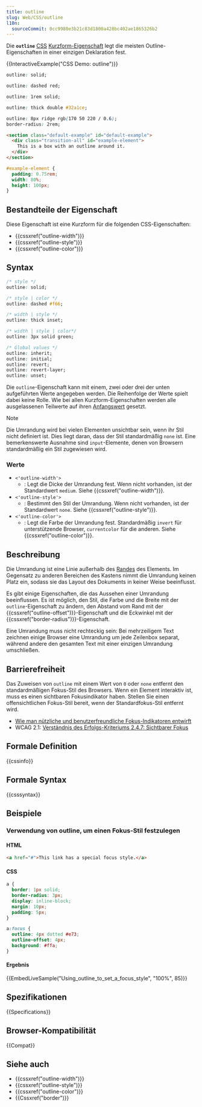 ```yaml
---
title: outline
slug: Web/CSS/outline
l10n:
  sourceCommit: 0cc9980e3b21c83d1800a428bc402ae1865326b2
---
```


Die **`outline`** [CSS](/de/docs/Web/CSS) [Kurzform-Eigenschaft](/de/docs/Web/CSS/CSS_cascade/Shorthand_properties) legt die meisten Outline-Eigenschaften in einer einzigen Deklaration fest.

{{InteractiveExample("CSS Demo: outline")}}

```css interactive-example-choice
outline: solid;
```

```css interactive-example-choice
outline: dashed red;
```

```css interactive-example-choice
outline: 1rem solid;
```

```css interactive-example-choice
outline: thick double #32a1ce;
```

```css interactive-example-choice
outline: 8px ridge rgb(170 50 220 / 0.6);
border-radius: 2rem;
```

```html interactive-example
<section class="default-example" id="default-example">
  <div class="transition-all" id="example-element">
    This is a box with an outline around it.
  </div>
</section>
```

```css interactive-example
#example-element {
  padding: 0.75rem;
  width: 80%;
  height: 100px;
}
```

## Bestandteile der Eigenschaft

Diese Eigenschaft ist eine Kurzform für die folgenden CSS-Eigenschaften:

- {{cssxref("outline-width")}}
- {{cssxref("outline-style")}}
- {{cssxref("outline-color")}}

## Syntax

```css
/* style */
outline: solid;

/* style | color */
outline: dashed #f66;

/* width | style */
outline: thick inset;

/* width | style | color*/
outline: 3px solid green;

/* Global values */
outline: inherit;
outline: initial;
outline: revert;
outline: revert-layer;
outline: unset;
```

Die `outline`-Eigenschaft kann mit einem, zwei oder drei der unten aufgeführten Werte angegeben werden. Die Reihenfolge der Werte spielt dabei keine Rolle. Wie bei allen Kurzform-Eigenschaften werden alle ausgelassenen Teilwerte auf ihren [Anfangswert](/de/docs/Web/CSS/CSS_cascade/Value_processing#initial_value) gesetzt.

> [!NOTE]
> Die Umrandung wird bei vielen Elementen unsichtbar sein, wenn ihr Stil nicht definiert ist. Dies liegt daran, dass der Stil standardmäßig `none` ist. Eine bemerkenswerte Ausnahme sind `input`-Elemente, denen von Browsern standardmäßig ein Stil zugewiesen wird.

### Werte

- `<'outline-width'>`
  - : Legt die Dicke der Umrandung fest. Wenn nicht vorhanden, ist der Standardwert `medium`. Siehe {{cssxref("outline-width")}}.
- `<'outline-style'>`
  - : Bestimmt den Stil der Umrandung. Wenn nicht vorhanden, ist der Standardwert `none`. Siehe {{cssxref("outline-style")}}.
- `<'outline-color'>`
  - : Legt die Farbe der Umrandung fest. Standardmäßig `invert` für unterstützende Browser, `currentcolor` für die anderen. Siehe {{cssxref("outline-color")}}.

## Beschreibung

Die Umrandung ist eine Linie außerhalb des [Randes](/de/docs/Web/CSS/border) des Elements. Im Gegensatz zu anderen Bereichen des Kastens nimmt die Umrandung keinen Platz ein, sodass sie das Layout des Dokuments in keiner Weise beeinflusst.

Es gibt einige Eigenschaften, die das Aussehen einer Umrandung beeinflussen. Es ist möglich, den Stil, die Farbe und die Breite mit der `outline`-Eigenschaft zu ändern, den Abstand vom Rand mit der {{cssxref("outline-offset")}}-Eigenschaft und die Eckwinkel mit der {{cssxref("border-radius")}}-Eigenschaft.

Eine Umrandung muss nicht rechteckig sein: Bei mehrzeiligem Text zeichnen einige Browser eine Umrandung um jede Zeilenbox separat, während andere den gesamten Text mit einer einzigen Umrandung umschließen.

## Barrierefreiheit

Das Zuweisen von `outline` mit einem Wert von `0` oder `none` entfernt den standardmäßigen Fokus-Stil des Browsers. Wenn ein Element interaktiv ist, muss es einen sichtbaren Fokusindikator haben. Stellen Sie einen offensichtlichen Fokus-Stil bereit, wenn der Standardfokus-Stil entfernt wird.

- [Wie man nützliche und benutzerfreundliche Fokus-Indikatoren entwirft](https://www.deque.com/blog/give-site-focus-tips-designing-usable-focus-indicators/)
- WCAG 2.1: [Verständnis des Erfolgs-Kriteriums 2.4.7: Sichtbarer Fokus](https://www.w3.org/WAI/WCAG21/Understanding/focus-visible.html)

## Formale Definition

{{cssinfo}}

## Formale Syntax

{{csssyntax}}

## Beispiele

### Verwendung von outline, um einen Fokus-Stil festzulegen

#### HTML

```html
<a href="#">This link has a special focus style.</a>
```

#### CSS

```css
a {
  border: 1px solid;
  border-radius: 3px;
  display: inline-block;
  margin: 10px;
  padding: 5px;
}

a:focus {
  outline: 4px dotted #e73;
  outline-offset: 4px;
  background: #ffa;
}
```

#### Ergebnis

{{EmbedLiveSample("Using_outline_to_set_a_focus_style", "100%", 85)}}

## Spezifikationen

{{Specifications}}

## Browser-Kompatibilität

{{Compat}}

## Siehe auch

- {{cssxref("outline-width")}}
- {{cssxref("outline-style")}}
- {{cssxref("outline-color")}}
- {{Cssxref("border")}}
